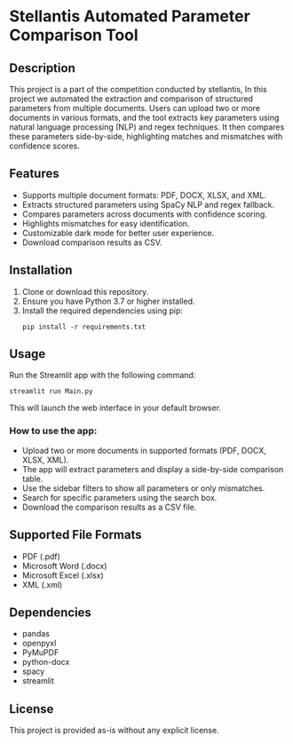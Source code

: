 # Stellantis Automated Parameter Comparison Tool

## Description

This project is a part of the competition conducted by stellantis, In this project we automated the extraction and comparison of structured parameters from multiple documents. Users can upload two or more documents in various formats, and the tool extracts key parameters using natural language processing (NLP) and regex techniques. It then compares these parameters side-by-side, highlighting matches and mismatches with confidence scores.

## Features

- Supports multiple document formats: PDF, DOCX, XLSX, and XML.
- Extracts structured parameters using SpaCy NLP and regex fallback.
- Compares parameters across documents with confidence scoring.
- Highlights mismatches for easy identification.
- Customizable dark mode for better user experience.
- Download comparison results as CSV.

## Installation

1. Clone or download this repository.
2. Ensure you have Python 3.7 or higher installed.
3. Install the required dependencies using pip:
   ```
   pip install -r requirements.txt
   ```

## Usage

Run the Streamlit app with the following command:

```
streamlit run Main.py
```

This will launch the web interface in your default browser.

### How to use the app:

- Upload two or more documents in supported formats (PDF, DOCX, XLSX, XML).
- The app will extract parameters and display a side-by-side comparison table.
- Use the sidebar filters to show all parameters or only mismatches.
- Search for specific parameters using the search box.
- Download the comparison results as a CSV file.

## Supported File Formats

- PDF (.pdf)
- Microsoft Word (.docx)
- Microsoft Excel (.xlsx)
- XML (.xml)

## Dependencies

- pandas
- openpyxl
- PyMuPDF
- python-docx
- spacy
- streamlit

## License

This project is provided as-is without any explicit license.
